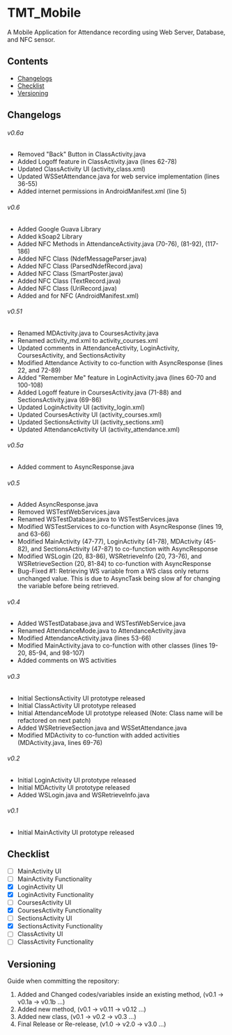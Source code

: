 # TMT_Mobile
A Mobile Application for Attendance recording using Web Server, Database, and NFC sensor.
## Contents
- [Changelogs](https://github.com/708817/TMT_Mobile#changelogs)
- [Checklist](https://github.com/708817/TMT_Mobile#checklist)
- [Versioning](https://github.com/708817/TMT_Mobile#versioning)
## Changelogs
###### v0.6a
- Removed "Back" Button in ClassActivity.java
- Added Logoff feature in ClassActivity.java (lines 62-78)
- Updated ClassActivity UI (activity_class.xml)
- Updated WSSetAttendance.java for web service implementation (lines 36-55)
- Added internet permissions in AndroidManifest.xml (line 5)
###### v0.6
- Added Google Guava Library
- Added kSoap2 Library
- Added NFC Methods in AttendanceActivity.java (70-76), (81-92), (117-186)
- Added NFC Class (NdefMessageParser.java)
- Added NFC Class (ParsedNdefRecord.java)
- Added NFC Class (SmartPoster.java)
- Added NFC Class (TextRecord.java)
- Added NFC Class (UriRecord.java)
- Added <uses-permission> and <uses-feature> for NFC (AndroidManifest.xml)
###### v0.51
- Renamed MDActivity.java to CoursesActivity.java
- Renamed activity_md.xml to activity_courses.xml
- Updated comments in AttendanceActivity, LoginActivity, CoursesActivity, and SectionsActivity
- Modified Attendance Activity to co-function with AsyncResponse (lines 22, and 72-89)
- Added "Remember Me" feature in LoginActivity.java (lines 60-70 and 100-108)
- Added Logoff feature in CoursesActivity.java (71-88) and SectionsActivity.java (69-86)
- Updated LoginActivity UI (activity_login.xml)
- Updated CoursesActivity UI (activity_courses.xml)
- Updated SectionsActivity UI (activity_sections.xml)
- Updated AttendanceActivity UI (activity_attendance.xml)
###### v0.5a
- Added comment to AsyncResponse.java
###### v0.5
- Added AsyncResponse.java
- Removed WSTestWebServices.java
- Renamed WSTestDatabase.java to WSTestServices.java
- Modified WSTestServices to co-function with AsyncResponse (lines 19, and 63-66)
- Modified MainActivity (47-77), LoginActivity (41-78), MDActivity (45-82), and SectionsActivity (47-87) to co-function with AsyncResponse
- Modified WSLogin (20, 83-86), WSRetrieveInfo (20, 73-76), and WSRetrieveSection (20, 81-84) to co-function with AsyncResponse
- Bug-Fixed #1: Retrieving WS variable from a WS class only returns unchanged value. This is due to AsyncTask being slow af for changing the variable before being retrieved.
###### v0.4
- Added WSTestDatabase.java and WSTestWebService.java
- Renamed AttendanceMode.java to AttendanceActivity.java
- Modified AttendanceActivity.java (lines 53-66)
- Modified MainActivity.java to co-function with other classes (lines 19-20, 85-94, and 98-107)
- Added comments on WS activities
###### v0.3
- Initial SectionsActivity UI prototype released
- Initial ClassActivity UI prototype released
- Initial AttendanceMode UI prototype released (Note: Class name will be refactored on next patch)
- Added WSRetrieveSection.java and WSSetAttendance.java
- Modified MDActivity to co-function with added activities (MDActivity.java, lines 69-76)
###### v0.2
- Initial LoginActivity UI prototype released
- Initial MDActivity UI prototype released
- Added WSLogin.java and WSRetrieveInfo.java 
###### v0.1
- Initial MainActivity UI prototype released
## Checklist
- [ ] MainActivity UI
- [ ] MainActivity Functionality
- [x] LoginActivity UI
- [x] LoginActivity Functionality
- [ ] CoursesActivity UI
- [x] CoursesActivity Functionality
- [ ] SectionsActivity UI
- [x] SectionsActivity Functionality
- [ ] ClassActivity UI
- [ ] ClassActivity Functionality
## Versioning
Guide when committing the repository:
1. Added and Changed codes/variables inside an existing method, (v0.1 -> v0.1a -> v0.1b ...)
2. Added new method, (v0.1 -> v0.11 -> v0.12 ...)
3. Added new class, (v0.1 -> v0.2 -> v0.3 ...)
4. Final Release or Re-release, (v1.0 -> v2.0 -> v3.0 ...)
